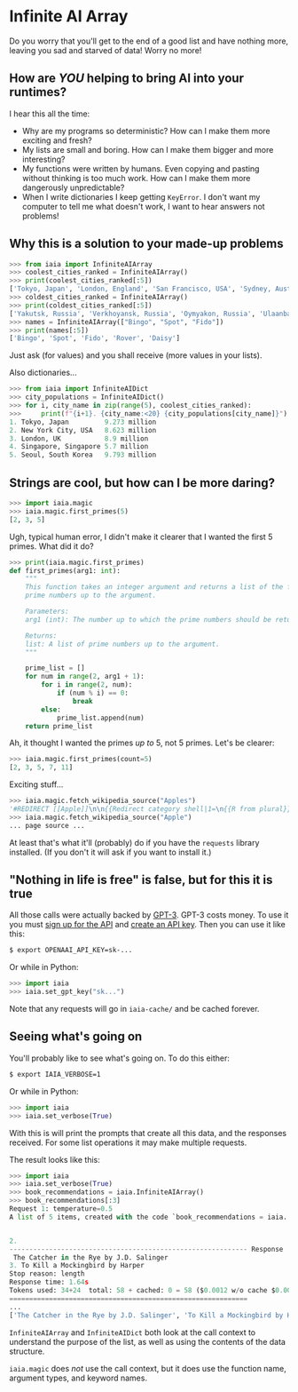 # Infinite AI Array

Do you worry that you'll get to the end of a good list and have nothing more, leaving you sad and starved of data! Worry no more!

## How are _YOU_ helping to bring AI into your runtimes?

I hear this all the time:

-   Why are my programs so deterministic? How can I make them more exciting and fresh?
-   My lists are small and boring. How can I make them bigger and more interesting?
-   My functions were written by humans. Even copying and pasting without thinking is too much work. How can I make them more dangerously unpredictable?
-   When I write dictionaries I keep getting `KeyError`. I don't want my computer to tell me what doesn't work, I want to hear answers not problems!

## Why this is a solution to your made-up problems

```python
>>> from iaia import InfiniteAIArray
>>> coolest_cities_ranked = InfiniteAIArray()
>>> print(coolest_cities_ranked[:5])
['Tokyo, Japan', 'London, England', 'San Francisco, USA', 'Sydney, Australia', 'Barcelona, Spain']
>>> coldest_cities_ranked = InfiniteAIArray()
>>> print(coldest_cities_ranked[:5])
['Yakutsk, Russia', 'Verkhoyansk, Russia', 'Oymyakon, Russia', 'Ulaanbaatar, Mongolia', 'Yellowknife, Canada']
>>> names = InfiniteAIArray(["Bingo", "Spot", "Fido"])
>>> print(names[:5])
['Bingo', 'Spot', 'Fido', 'Rover', 'Daisy']
```

Just ask (for values) and you shall receive (more values in your lists).

Also dictionaries...

```python
>>> from iaia import InfiniteAIDict
>>> city_populations = InfiniteAIDict()
>>> for i, city_name in zip(range(5), coolest_cities_ranked):
>>>     print(f"{i+1}. {city_name:<20} {city_populations[city_name]}")
1. Tokyo, Japan         9.273 million
2. New York City, USA   8.623 million
3. London, UK           8.9 million
4. Singapore, Singapore 5.7 million
5. Seoul, South Korea   9.793 million
```

## Strings are cool, but how can I be more daring?

```python
>>> import iaia.magic
>>> iaia.magic.first_primes(5)
[2, 3, 5]
```

Ugh, typical human error, I didn't make it clearer that I wanted the first 5 primes. What did it do?

```python
>>> print(iaia.magic.first_primes)
def first_primes(arg1: int):
    """
    This function takes an integer argument and returns a list of the first
    prime numbers up to the argument.

    Parameters:
    arg1 (int): The number up to which the prime numbers should be returned.

    Returns:
    list: A list of prime numbers up to the argument.
    """

    prime_list = []
    for num in range(2, arg1 + 1):
        for i in range(2, num):
            if (num % i) == 0:
                break
        else:
            prime_list.append(num)
    return prime_list
```

Ah, it thought I wanted the primes _up to_ 5, not 5 primes. Let's be clearer:

```python
>>> iaia.magic.first_primes(count=5)
[2, 3, 5, 7, 11]
```

Exciting stuff...

```python
>>> iaia.magic.fetch_wikipedia_source("Apples")
'#REDIRECT [[Apple]]\n\n{{Redirect category shell|1=\n{{R from plural}}\n}}'
>>> iaia.magic.fetch_wikipedia_source("Apple")
... page source ...
```

At least that's what it'll (probably) do if you have the `requests` library installed. (If you don't it will ask if you want to install it.)

## "Nothing in life is free" is false, but for this it is true

All those calls were actually backed by [GPT-3](https://en.wikipedia.org/wiki/GPT-3). GPT-3 costs money. To use it you must [sign up for the API](https://openai.com/api/) and [create an API key](https://beta.openai.com/account/api-keys). Then you can use it like this:

```sh
$ export OPENAAI_API_KEY=sk-...
```

Or while in Python:

```python
>>> import iaia
>>> iaia.set_gpt_key("sk...")
```

Note that any requests will go in `iaia-cache/` and be cached forever.

## Seeing what's going on

You'll probably like to see what's going on. To do this either:

```sh
$ export IAIA_VERBOSE=1
```

Or while in Python:

```python
>>> import iaia
>>> iaia.set_verbose(True)
```

With this is will print the prompts that create all this data, and the responses received. For some list operations it may make multiple requests.

The result looks like this:

```python
>>> import iaia
>>> iaia.set_verbose(True)
>>> book_recommendations = iaia.InfiniteAIArray()
>>> book_recommendations[:3]
Request 1: temperature=0.5
A list of 5 items, created with the code `book_recommendations = iaia. ...# book_recommendations`:


2.
------------------------------------------------------------ Response
 The Catcher in the Rye by J.D. Salinger
3. To Kill a Mockingbird by Harper
Stop reason: length
Response time: 1.64s
Tokens used: 34+24  total: 58 + cached: 0 = 58 ($0.0012 w/o cache $0.0012)
============================================================
...
['The Catcher in the Rye by J.D. Salinger', 'To Kill a Mockingbird by Harper Lee', '1984 by George Orwell']
```

`InfiniteAIArray` and `InfiniteAIDict` both look at the call context to understand the purpose of the list, as well as using the contents of the data structure.

`iaia.magic` does _not_ use the call context, but it does use the function name, argument types, and keyword names.
